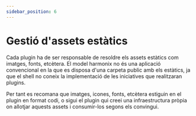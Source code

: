 ```yaml
---
sidebar_position: 6
---
```


# Gestió d'assets estàtics

Cada plugin ha de ser responsable de resoldre els assets estàtics com imatges, fonts, etcètera. El model harmonix no és una aplicació convencional en la que es disposa d'una carpeta public amb els estàtics, ja que el shell no coneix la implementació de les iniciatives que realitzaran plugins.

Per tant es recomana que imatges, icones, fonts, etcètera estiguin en el plugin en format codi, o sigui el plugin qui creei una infraestructura pròpia on allotjar aquests assets i consumir-los segons els convingui.
